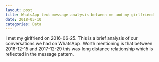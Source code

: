 ```yaml
---
layout: post
title: WhatsApp text message analysis between me and my girlfriend
date: 2018-05-10
categories: Data
---
```


I met my girlfriend on 2016-06-25. This is a brief analysis of our conversations we had on WhatsApp. Worth mentioning is that between 2016-12-15 and 2017-12-29 this was long distance relationship which is reflected in the message pattern.